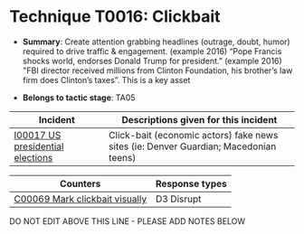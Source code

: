 # Technique T0016: Clickbait

* **Summary**: Create attention grabbing headlines (outrage, doubt, humor) required to drive traffic & engagement. (example 2016) “Pope Francis shocks world, endorses Donald Trump for president.” (example 2016) "FBI director received millions from Clinton Foundation, his brother’s law firm does Clinton’s taxes”. This is a key asset

* **Belongs to tactic stage**: TA05


| Incident | Descriptions given for this incident |
| -------- | -------------------- |
| [I00017 US presidential elections](../incidents/I00017.md) | Click-bait (economic actors) fake news sites (ie: Denver Guardian; Macedonian teens) |



| Counters | Response types |
| -------- | -------------- |
| [C00069 Mark clickbait visually](../counters/C00069.md) | D3 Disrupt |


DO NOT EDIT ABOVE THIS LINE - PLEASE ADD NOTES BELOW